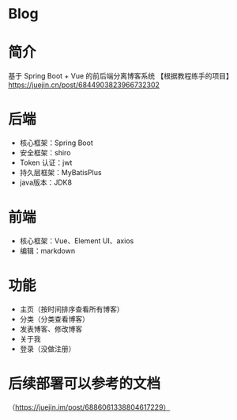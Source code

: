 # Blog
# 简介
基于 Spring Boot + Vue 的前后端分离博客系统 【根据教程练手的项目】 https://juejin.cn/post/6844903823966732302
# 后端
* 核心框架：Spring Boot
* 安全框架：shiro
* Token 认证：jwt
* 持久层框架：MyBatisPlus
* java版本：JDK8
# 前端
* 核心框架：Vue、Element UI、axios
* 编辑：markdown
# 功能
* 主页（按时间排序查看所有博客）
* 分类（分类查看博客）
* 发表博客、修改博客
* 关于我
* 登录（没做注册）
# 后续部署可以参考的文档
（https://juejin.im/post/6886061338804617229）
